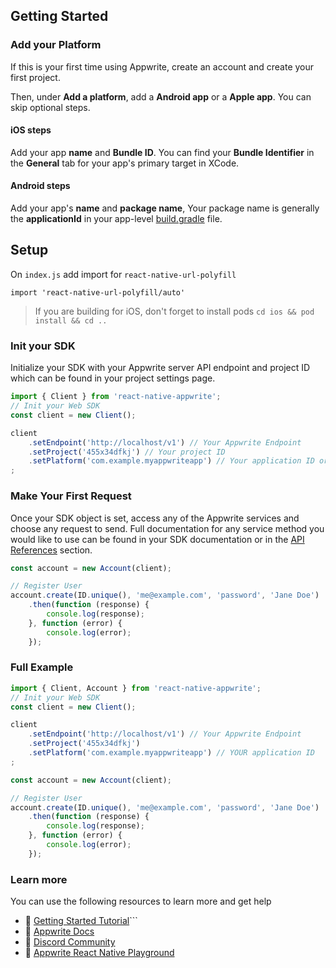 
## Getting Started

### Add your Platform
If this is your first time using Appwrite, create an account and create your first project.

Then, under **Add a platform**, add a **Android app** or a **Apple app**. You can skip optional steps.

#### iOS steps
Add your app **name** and **Bundle ID**. You can find your **Bundle Identifier** in the **General** tab for your app's primary target in XCode.

#### Android steps
Add your app's **name** and **package name**, Your package name is generally the **applicationId** in your app-level [build.gradle](https://github.com/appwrite/playground-for-flutter/blob/master/android/app/build.gradle#L41) file.

## Setup

On `index.js` add import for `react-native-url-polyfill`

```
import 'react-native-url-polyfill/auto'
```

> If you are building for iOS, don't forget to install pods
> `cd ios && pod install && cd ..`

### Init your SDK
Initialize your SDK with your Appwrite server API endpoint and project ID which can be found in your project settings page.

```js
import { Client } from 'react-native-appwrite';
// Init your Web SDK
const client = new Client();

client
    .setEndpoint('http://localhost/v1') // Your Appwrite Endpoint
    .setProject('455x34dfkj') // Your project ID
    .setPlatform('com.example.myappwriteapp') // Your application ID or bundle ID.
;
```

### Make Your First Request
Once your SDK object is set, access any of the Appwrite services and choose any request to send. Full documentation for any service method you would like to use can be found in your SDK documentation or in the [API References](https://appwrite.io/docs) section.

```js
const account = new Account(client);

// Register User
account.create(ID.unique(), 'me@example.com', 'password', 'Jane Doe')
    .then(function (response) {
        console.log(response);
    }, function (error) {
        console.log(error);
    });

```

### Full Example
```js
import { Client, Account } from 'react-native-appwrite';
// Init your Web SDK
const client = new Client();

client
    .setEndpoint('http://localhost/v1') // Your Appwrite Endpoint
    .setProject('455x34dfkj')
    .setPlatform('com.example.myappwriteapp') // YOUR application ID
;

const account = new Account(client);

// Register User
account.create(ID.unique(), 'me@example.com', 'password', 'Jane Doe')
    .then(function (response) {
        console.log(response);
    }, function (error) {
        console.log(error);
    });
```

### Learn more
You can use the following resources to learn more and get help
- 🚀 [Getting Started Tutorial](https://appwrite.io/docs/quick-starts/react-native)```
- 📜 [Appwrite Docs](https://appwrite.io/docs)
- 💬 [Discord Community](https://appwrite.io/discord)
- 🚂 [Appwrite React Native Playground](https://github.com/appwrite/playground-for-react-native)